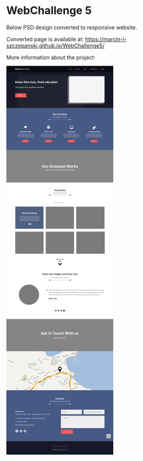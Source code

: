 # WebChallenge 5

Below PSD design converted to responsive website.

Converted page is available at: https://marcin-l-szczepanski.github.io/WebChallenge5/

More information about the project:

![WebChallenge3 PSD design](https://github.com/Marcin-L-Szczepanski/WebChallenge5/blob/master/resources/5.jpg)
